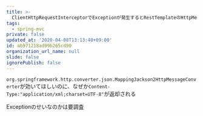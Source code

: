 ```yaml
---
title: >-
  ClientHttpRequestInterceptorでExceptionが発生するとRestTemplateのHttpMessageConverterが正常に動作しない
tags:
  - spring-mvc
private: false
updated_at: '2020-04-08T13:13:40+09:00'
id: ab971218ad99b265cd90
organization_url_name: null
slide: false
ignorePublish: false
---
```

`org.springframework.http.converter.json.MappingJackson2HttpMessageConverter`が効いてほしいのに、なぜか`Content-Type:"application/xml;charset=UTF-8"`が返却される

Exceptionのせいなのかは要調査
